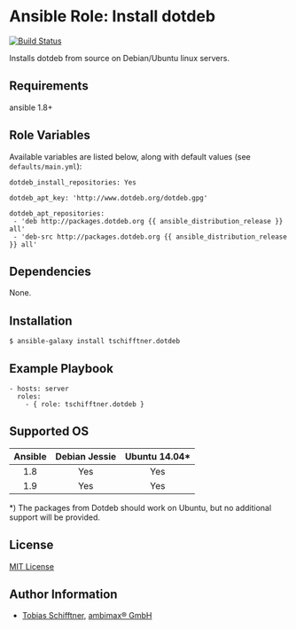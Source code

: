 # Ansible Role: Install dotdeb

[![Build Status](https://travis-ci.org/tschifftner/ansible-role-dotdeb.svg)](https://travis-ci.org/tschifftner/ansible-role-dotdeb)

Installs dotdeb from source on Debian/Ubuntu linux servers.

## Requirements

ansible 1.8+

## Role Variables

Available variables are listed below, along with default values (see `defaults/main.yml`):

```
dotdeb_install_repositories: Yes

dotdeb_apt_key: 'http://www.dotdeb.org/dotdeb.gpg'

dotdeb_apt_repositories:
 - 'deb http://packages.dotdeb.org {{ ansible_distribution_release }} all'
 - 'deb-src http://packages.dotdeb.org {{ ansible_distribution_release }} all'
```

## Dependencies

None.

## Installation

```
$ ansible-galaxy install tschifftner.dotdeb
```

## Example Playbook

    - hosts: server
      roles:
        - { role: tschifftner.dotdeb }

## Supported OS
Ansible          | Debian Jessie    | Ubuntu 14.04*
:--------------: | :--------------: | :-------------:
1.8              | Yes              | Yes
1.9              | Yes              | Yes

*) The packages from Dotdeb should work on Ubuntu, but no additional support will be provided.

## License

[MIT License](http://choosealicense.com/licenses/mit/)

## Author Information

 - [Tobias Schifftner](https://twitter.com/tschifftner), [ambimax® GmbH](https://www.ambimax.de)
